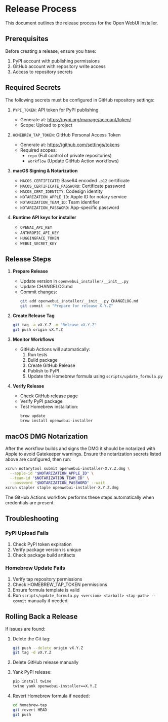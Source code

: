 # Release Process

This document outlines the release process for the Open WebUI Installer.

## Prerequisites

Before creating a release, ensure you have:

1. PyPI account with publishing permissions
2. GitHub account with repository write access
3. Access to repository secrets

## Required Secrets

The following secrets must be configured in GitHub repository settings:

1. `PYPI_TOKEN`: API token for PyPI publishing
   - Generate at: https://pypi.org/manage/account/token/
   - Scope: Upload to project

2. `HOMEBREW_TAP_TOKEN`: GitHub Personal Access Token
   - Generate at: https://github.com/settings/tokens
   - Required scopes:
     * `repo` (Full control of private repositories)
     * `workflow` (Update GitHub Action workflows)

3. **macOS Signing & Notarization**
   - `MACOS_CERTIFICATE`: Base64 encoded `.p12` certificate
   - `MACOS_CERTIFICATE_PASSWORD`: Certificate password
   - `MACOS_CERT_IDENTITY`: Codesign identity
   - `NOTARIZATION_APPLE_ID`: Apple ID for notary service
   - `NOTARIZATION_TEAM_ID`: Team identifier
   - `NOTARIZATION_PASSWORD`: App-specific password

4. **Runtime API keys for installer**
   - `OPENAI_API_KEY`
   - `ANTHROPIC_API_KEY`
   - `HUGGINGFACE_TOKEN`
   - `WEBUI_SECRET_KEY`
## Release Steps

1. **Prepare Release**
   - Update version in `openwebui_installer/__init__.py`
   - Update CHANGELOG.md
   - Commit changes:
     ```bash
     git add openwebui_installer/__init__.py CHANGELOG.md
     git commit -m "Prepare for release X.Y.Z"
     ```

2. **Create Release Tag**
   ```bash
   git tag -a vX.Y.Z -m "Release vX.Y.Z"
   git push origin vX.Y.Z
   ```

3. **Monitor Workflows**
   - GitHub Actions will automatically:
     1. Run tests
     2. Build package
     3. Create GitHub Release
     4. Publish to PyPI
     5. Update the Homebrew formula using `scripts/update_formula.py`

4. **Verify Release**
   - Check GitHub release page
   - Verify PyPI package
   - Test Homebrew installation:
     ```bash
     brew update
     brew install openwebui-installer
     ```

## macOS DMG Notarization

After the workflow builds and signs the DMG it should be notarized with Apple to
avoid Gatekeeper warnings. Ensure the notarization secrets listed above are
configured, then run:

```bash
xcrun notarytool submit openwebui-installer-X.Y.Z.dmg \
  --apple-id "$NOTARIZATION_APPLE_ID" \
  --team-id "$NOTARIZATION_TEAM_ID" \
  --password "$NOTARIZATION_PASSWORD" --wait
xcrun stapler staple openwebui-installer-X.Y.Z.dmg
```

The GitHub Actions workflow performs these steps automatically when credentials
are present.

## Troubleshooting

### PyPI Upload Fails
1. Check PyPI token expiration
2. Verify package version is unique
3. Check package build artifacts

### Homebrew Update Fails
1. Verify tap repository permissions
2. Check HOMEBREW_TAP_TOKEN permissions
3. Ensure formula template is valid
4. Run `scripts/update_formula.py <version> <tarball> <tap-path> --commit` manually if needed

## Rolling Back a Release

If issues are found:

1. Delete the Git tag:
   ```bash
   git push --delete origin vX.Y.Z
   git tag -d vX.Y.Z
   ```

2. Delete GitHub release manually

3. Yank PyPI release:
   ```bash
   pip install twine
   twine yank openwebui-installer==X.Y.Z
   ```

4. Revert Homebrew formula if needed:
   ```bash
   cd homebrew-tap
   git revert HEAD
   git push
   ``` 
